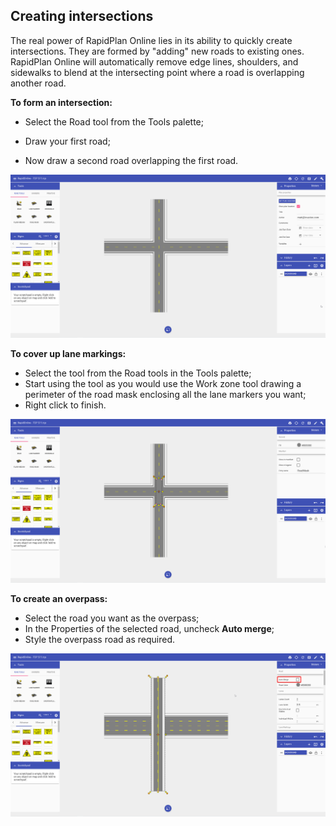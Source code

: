 ## Creating intersections

The real power of RapidPlan Online lies in its ability to quickly create intersections. They are formed by "adding" new roads to existing ones. RapidPlan Online will automatically remove edge lines, shoulders, and sidewalks to blend at the intersecting point where a road is overlapping another road.

**To form an intersection:**

 - Select the Road tool from the Tools palette;

 - Draw your first road;

 - Now draw a second road overlapping the first road.

   

![ ](./assets/Road_Intersection.png)


**To cover up lane markings:**

- Select the tool from the Road tools in the Tools palette;
- Start using the tool as you would use the Work zone tool drawing a perimeter of the road mask enclosing all the lane markers you want;
- Right click to finish.



![ ](./assets/Road_Mask_Tool.png)



**To create an overpass:**

- Select the road you want as the overpass;
- In the Properties of the selected road, uncheck **Auto merge**;
- Style the overpass road as required.



![ ](./assets/Road_Overpass.png)